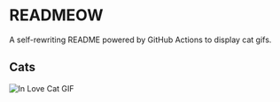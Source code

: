 # READMEOW

A self-rewriting README powered by GitHub Actions to display cat gifs.

## Cats

![In Love Cat GIF](https://media4.giphy.com/media/v1.Y2lkPTlhY2QwMmRhOHpxbGdybmk2MTJ5N3MyYXUyYnQxMHB6eHhkYW1lMjY4azYzczl0YiZlcD12MV9naWZzX3NlYXJjaCZjdD1n/MDJ9IbxxvDUQM/200.gif)
